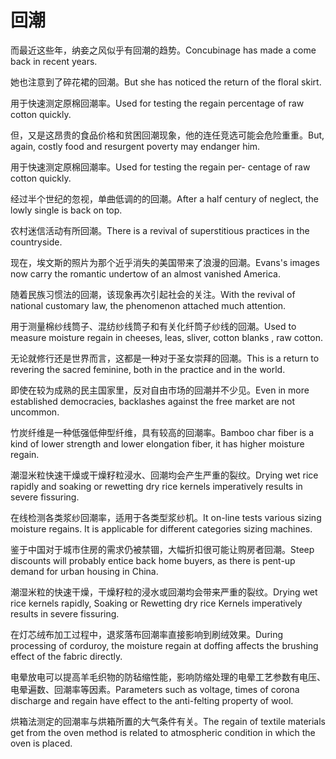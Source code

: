 # 回潮

<p><span class="chinese">而最近这些年，纳妾之风似乎有回潮的趋势。</span><span class="english">Concubinage has made a come back in recent years.</span></p>

<p><span class="chinese">她也注意到了碎花裙的回潮。</span><span class="english">But she has noticed the return of the floral skirt.</span></p>

<p><span class="chinese">用于快速测定原棉回潮率。</span><span class="english">Used for testing the regain percentage of raw cotton quickly.</span></p>

<p><span class="chinese">但，又是这昂贵的食品价格和贫困回潮现象，他的连任竞选可能会危险重重。</span><span class="english">But, again, costly food and resurgent poverty may endanger him.</span></p>

<p><span class="chinese">用于快速测定原棉回潮率。</span><span class="english">Used for testing the regain per- centage of raw cotton quickly.</span></p>

<p><span class="chinese">经过半个世纪的忽视，单曲低调的的回潮。</span><span class="english">After a half century of neglect, the lowly single is back on top.</span></p>

<p><span class="chinese">农村迷信活动有所回潮。</span><span class="english">There is a revival of superstitious practices in the countryside.</span></p>

<p><span class="chinese">现在，埃文斯的照片为那个近乎消失的美国带来了浪漫的回潮。</span><span class="english">Evans's images now carry the romantic undertow of an almost vanished America.</span></p>

<p><span class="chinese">随着民族习惯法的回潮，该现象再次引起社会的关注。</span><span class="english">With the revival of national customary law, the phenomenon attached much attention.</span></p>

<p><span class="chinese">用于测量棉纱线筒子、混纺纱线筒子和有关化纤筒子纱线的回潮。</span><span class="english">Used to measure moisture regain in cheeses, leas, sliver, cotton blanks , raw cotton.</span></p>

<p><span class="chinese">无论就修行还是世界而言，这都是一种对于圣女崇拜的回潮。</span><span class="english">This is a return to revering the sacred feminine, both in the practice and in the world.</span></p>

<p><span class="chinese">即使在较为成熟的民主国家里，反对自由市场的回潮并不少见。</span><span class="english">Even in more established democracies, backlashes against the free market are not uncommon.</span></p>

<p><span class="chinese">竹炭纤维是一种低强低伸型纤维，具有较高的回潮率。</span><span class="english">Bamboo char fiber is a kind of lower strength and lower elongation fiber, it has higher moisture regain.</span></p>

<p><span class="chinese">潮湿米粒快速干燥或干燥籽粒浸水、回潮均会产生严重的裂纹。</span><span class="english">Drying wet rice rapidly and soaking or rewetting dry rice kernels imperatively results in severe fissuring.</span></p>

<p><span class="chinese">在线检测各类浆纱回潮率，适用于各类型浆纱机。</span><span class="english">It on-line tests various sizing moisture regains. It is applicable for different categories sizing machines.</span></p>

<p><span class="chinese">鉴于中国对于城市住房的需求仍被禁锢，大幅折扣很可能让购房者回潮。</span><span class="english">Steep discounts will probably entice back home buyers, as there is pent-up demand for urban housing in China.</span></p>

<p><span class="chinese">潮湿米粒的快速干燥，干燥籽粒的浸水或回潮均会带来严重的裂纹。</span><span class="english">Drying wet rice kernels rapidly, Soaking or Rewetting dry rice Kernels imperatively results in severe fissuring.</span></p>

<p><span class="chinese">在灯芯绒布加工过程中，退浆落布回潮率直接影响到刷绒效果。</span><span class="english">During processing of corduroy, the moisture regain at doffing affects the brushing effect of the fabric directly.</span></p>

<p><span class="chinese">电晕放电可以提高羊毛织物的防毡缩性能，影响防缩处理的电晕工艺参数有电压、电晕遍数、回潮率等因素。</span><span class="english">Parameters such as voltage, times of corona discharge and regain have effect to the anti-felting property of wool.</span></p>

<p><span class="chinese">烘箱法测定的回潮率与烘箱所置的大气条件有关。</span><span class="english">The regain of textile materials get from the oven method is related to atmospheric condition in which the oven is placed.</span></p>


